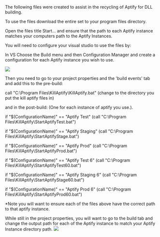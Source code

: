 The following files were created to assist in the recycling of Aptify for DLL building.

To use the files download the entire set to your program files directory.

Open the files title Start... and ensure that the path to each Aptify instance matches your computers path to the Aptify Instances.

You will need to configure your visual studio to use the files by:

In VS Choose the Build menu and then Configuration Manager and create a configuration for each Aptify instance you wish to use.

<Img src="https://dev.azure.com/facs-teamservices/55a19ed1-37ae-4841-8f97-d0eaf2dee4fd/_apis/git/repositories/bc88505b-35fe-4a1b-88d7-3435b08b29dc/items?path=%2FKillAptify%2FConfigManager.jpg&versionDescriptor%5BversionOptions%5D=0&versionDescriptor%5BversionType%5D=0&versionDescriptor%5Bversion%5D=master&resolveLfs=true&%24format=octetStream&api-version=5.0">

Then you need to go to your project properties and the 'build events' tab and add this to the pre-build:

call "C:\Program Files\KillAptify\KillAptify.bat" (change to the directory you put the kill aptify files in)

and in the post-build:  (One for each instance of aptify you use.).

if "$(ConfigurationName)" == "Aptify Test" (call "C:\Program Files\KillAptify\StartAptifyTest.bat")

if "$(ConfigurationName)" == "Aptify Staging" (call "C:\Program Files\KillAptify\StartAptifyStage.bat")

if "$(ConfigurationName)" == "Aptify Prod" (call "C:\Program Files\KillAptify\StartAptifyProd.bat")

if "$(ConfigurationName)" == "Aptify Test 6" (call "C:\Program Files\KillAptify\StartAptifyTest60.bat")

if "$(ConfigurationName)" == "Aptify Staging 6" (call "C:\Program Files\KillAptify\StartAptifyStage60.bat")

if "$(ConfigurationName)" == "Aptify Prod 6" (call "C:\Program Files\KillAptify\StartAptifyProd60.bat")

*Note you will want to ensure each of the files above have the correct path to that aptify instance.

While still in the project properties, you will want to go to the build tab and change the output path for each of the Aptify instance to match your Aptify Instance directory path.
<img src="https://dev.azure.com/facs-teamservices/55a19ed1-37ae-4841-8f97-d0eaf2dee4fd/_apis/git/repositories/bc88505b-35fe-4a1b-88d7-3435b08b29dc/items?path=%2FKillAptify%2Fbuild.JPG&versionDescriptor%5BversionOptions%5D=0&versionDescriptor%5BversionType%5D=0&versionDescriptor%5Bversion%5D=master&resolveLfs=true&%24format=octetStream&api-version=5.0">
